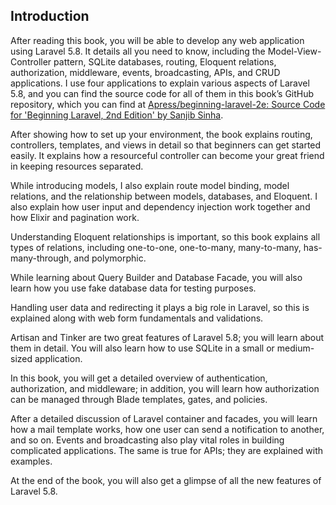 ## Introduction

After reading this book, you will be able to develop any web application using Laravel 5.8. It details all you need to know, including the Model-View-Controller pattern, SQLite databases, routing, Eloquent relations, authorization, middleware, events, broadcasting, APIs, and CRUD applications. I use four applications to explain various aspects of Laravel 5.8, and you can find the source code for all of them in this book’s GitHub repository, which you can find at [Apress/beginning-laravel-2e: Source Code for 'Beginning Laravel, 2nd Edition' by Sanjib Sinha](https://github.com/Apress/beginning-laravel-2e).

After showing how to set up your environment, the book explains routing, controllers, templates, and views in detail so that beginners can get started easily. It explains how a resourceful controller can become your great friend in keeping resources separated.

While introducing models, I also explain route model binding, model relations, and the relationship between models, databases, and Eloquent. I also explain how user input and dependency injection work together and how Elixir and pagination work.

Understanding Eloquent relationships is important, so this book explains all types of relations, including one-to-one, one-to-many, many-to-many, has-many-through, and polymorphic.

While learning about Query Builder and Database Facade, you will also learn how you use fake database data for testing purposes.

Handling user data and redirecting it plays a big role in Laravel, so this is explained along with web form fundamentals and validations.

Artisan and Tinker are two great features of Laravel 5.8; you will learn about them in detail. You will also learn how to use SQLite in a small or medium-sized application.

In this book, you will get a detailed overview of authentication, authorization, and middleware; in addition, you will learn how authorization can be managed through Blade templates, gates, and policies.

After a detailed discussion of Laravel container and facades, you will learn how a mail template works, how one user can send a notification to another, and so on. Events and broadcasting also play vital roles in building complicated applications. The same is true for APIs; they are explained with examples.

At the end of the book, you will also get a glimpse of all the new features of Laravel 5.8.